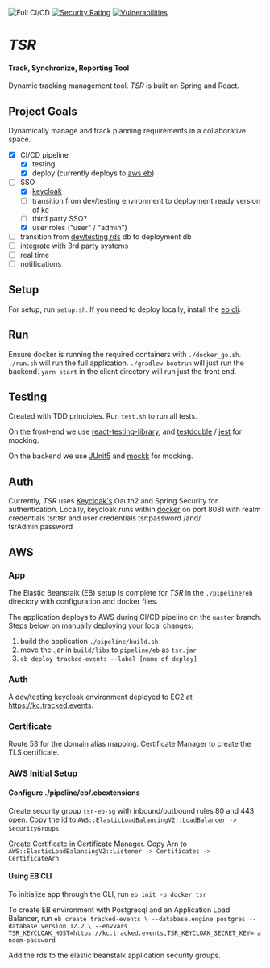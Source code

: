 ![Full CI/CD](https://github.com/gorhack/tsr/workflows/Full%20CI/CD/badge.svg)
[![Security Rating](https://sonarcloud.io/api/project_badges/measure?project=gorhack_tsr&metric=security_rating)](https://sonarcloud.io/dashboard?id=gorhack_tsr)
[![Vulnerabilities](https://sonarcloud.io/api/project_badges/measure?project=gorhack_tsr&metric=vulnerabilities)](https://sonarcloud.io/dashboard?id=gorhack_tsr)


# _TSR_
#### Track, Synchronize, Reporting Tool
Dynamic tracking management tool. _TSR_ is built on Spring and React.

## Project Goals
Dynamically manage and track planning requirements in a collaborative space.
- [x] CI/CD pipeline
    - [x] testing
    - [x] deploy (currently deploys to [aws eb](https://tracked.events))
- [ ] SSO
    - [x] [keycloak](https://kc.tracked.events/auth/)
    - [ ] transition from dev/testing environment to deployment ready version of kc
    - [ ] third party SSO?
    - [x] user roles ("user" / "admin")
- [ ] transition from [dev/testing rds](https://docs.aws.amazon.com/elasticbeanstalk/latest/dg/using-features.managing.db.html?icmpid=docs_elasticbeanstalk_console) db to deployment db
- [ ] integrate with 3rd party systems
- [ ] real time
- [ ] notifications

## Setup
For setup, run `setup.sh`. If you need to deploy locally, install the [eb cli](https://docs.aws.amazon.com/elasticbeanstalk/latest/dg/eb-cli3-install.html).

## Run
Ensure docker is running the required containers with `./docker_go.sh`. `./run.sh` will run the full application.
`./gradlew bootrun` will just run the backend. `yarn start` in the client directory will run just the front end.

## Testing
Created with TDD principles. Run `test.sh` to run all tests.

On the front-end we use [react-testing-library](https://testing-library.com/docs/react-testing-library/intro), and
[testdouble](https://github.com/testdouble/testdouble.js) / [jest](https://jestjs.io) for mocking.

On the backend we use [JUnit5](https://junit.org/junit5/docs/current/user-guide/) and [mockk](https://mockk.io) for
mocking.

## Auth
Currently, _TSR_ uses [Keycloak's](https://www.keycloak.org) Oauth2 and Spring Security for authentication. Locally,
keycloak runs within [docker](https://hub.docker.com/repository/docker/g0rak/tsr-keycloak) on port 8081 with realm
credentials tsr:tsr and user credentials tsr:password /and/ tsrAdmin:password

## AWS
### App
The Elastic Beanstalk (EB) setup is complete for _TSR_ in the `./pipeline/eb` directory with configuration and docker
files.

The application deploys to AWS during CI/CD pipeline on the `master` branch. Steps below on manually deploying your
local changes:
1. build the application `./pipeline/build.sh`
1. move the .jar in `build/libs` to `pipeline/eb` as `tsr.jar`
1. `eb deploy tracked-events --label [name of deploy]`

### Auth
A dev/testing keycloak environment deployed to EC2 at https://kc.tracked.events.

### Certificate
Route 53 for the domain alias mapping. Certificate Manager to create the TLS certificate.

### AWS Initial Setup

#### Configure ./pipeline/eb/.ebextensions
Create security group `tsr-eb-sg` with inbound/outbound rules 80 and 443 open. Copy the id to
`AWS::ElasticLoadBalancingV2::LoadBalancer -> SecurityGroups`.

Create Certificate in Certificate Manager. Copy Arn to `AWS::ElasticLoadBalancingV2::Listener -> Certificates ->
CertificateArn`

#### Using EB CLI
To initialize app through the CLI, run `eb init -p docker tsr`

To create EB environment with Postgresql and an Application Load Balancer, run
`eb create tracked-events \
--database.engine postgres --database.version 12.2 \
--envvars TSR_KEYCLOAK_HOST=https://kc.tracked.events,TSR_KEYCLOAK_SECRET_KEY=random-password`

Add the rds to the elastic beanstalk application security groups.